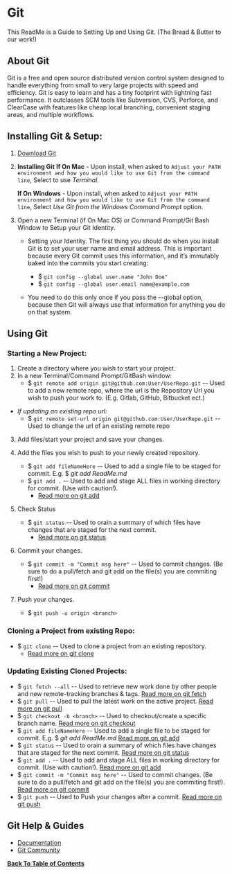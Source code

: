 # Git

This ReadMe is a Guide to Setting Up and Using Git. (The Bread & Butter to our work!)

## About Git
Git is a free and open source distributed version control system designed to handle everything from small to very large projects with speed and efficiency.
Git is easy to learn and has a tiny footprint with lightning fast performance. It outclasses SCM tools like Subversion, CVS, Perforce, and ClearCase with features like cheap local branching, convenient staging areas, and multiple workflows.

## Installing Git & Setup:
1. [Download Git](https://git-scm.com/)
2. **Installing Git**
    **If On Mac**
        - Upon install, when asked to `Adjust your PATH environment and how you would like to use Git from the command line`, Select to use *Terminal*.

    **If On Windows**
        - Upon install, when asked to `Adjust your PATH environment and how you would like to use Git from the command line`, Select *Use Git from the Windows Command Prompt* option.
3. Open a new Terminal (if On Mac OS) or Command Prompt/Git Bash Window to Setup your Git Identity.
    - Setting your Identity. The first thing you should do when you install Git is to set your user name and email address. This is important because every Git commit uses this information, and it’s immutably baked into the commits you start creating:
        - $ `git config --global user.name "John Doe"`
        - $ `git config --global user.email name@example.com`

    - You need to do this only once if you pass the --global option, because then Git will always use that information for anything you do on that system.

## Using Git

### Starting a New Project:
1. Create a directory where you wish to start your project.
2. In a new Terminal/Command Prompt/GitBash window:
    - $ `git remote add origin git@github.com:User/UserRepo.git` -- Used to add a new remote repo, where the url is the Repository Url you wish to push your work to. (E.g. Gitlab, GitHub, Bitbucket ect.)
- *If updating an existing repo url:*
    - $ `git remote set-url origin git@github.com:User/UserRepo.git` -- Used to change the url of an existing remote repo

3. Add files/start your project and save your changes.

4. Add the files you wish to push to your newly created repository.
    - $ `git add fileNameHere` -- Used to add a single file to be staged for commit. E.g. $ *git add ReadMe.md*
    - $ `git add .` -- Used to add and stage ALL files in working directory for commit. (Use with caution!). 
        - [Read more on git add](https://git-scm.com/docs/git-add)

5. Check Status
    - $ `git status` -- Used to orain a summary of which files have changes that are staged for the next commit.
        - [Read more on git status](https://git-scm.com/docs/git-status) 

5. Commit your changes.
    - $ `git commit -m "Commit msg here"` -- Used to commit changes. (Be sure to do a pull/fetch and git add on the file(s) you are commiting first!)
        - [Read more on git commit](https://git-scm.com/docs/git-commit)
6. Push your changes.
    - $ `git push -u origin <branch>`
 
### Cloning a Project from existing Repo:
- $ `git clone` -- Used to clone a project from an existing repository. 
    - [Read more on git clone](https://git-scm.com/docs/git-clone)

### Updating Existing Cloned Projects:
- $ `git fetch --all` -- Used to retrieve new work done by other people and new remote-tracking branches & tags. [Read more on git fetch](https://git-scm.com/docs/git-fetch)
- $ `git pull` -- Used to pull the latest work on the active project. [Read more on git pull](https://git-scm.com/docs/git-pull)
- $ `git checkout -b <branch>` -- Used to checkout/create a specific branch name. [Read more on git checkout](https://git-scm.com/docs/git-checkout)
- $ `git add fileNameHere` -- Used to add a single file to be staged for commit. E.g. $ *git add ReadMe.md* [Read more on git add](https://git-scm.com/docs/git-add)
- $ `git status` -- Used to orain a summary of which files have changes that are staged for the next commit. [Read more on git status](https://git-scm.com/docs/git-status) 
- $ `git add .` -- Used to add and stage ALL files in working directory for commit. (Use with caution!). [Read more on git add](https://git-scm.com/docs/git-add)
- $ `git commit -m "Commit msg here"` -- Used to commit changes. (Be sure to do a pull/fetch and git add on the file(s) you are commiting first!). [Read more on git commit](https://git-scm.com/docs/git-commit)
- $ `git push` -- Used to Push your changes after a commit. [Read more on git push](https://git-scm.com/docs/git-push)

## Git Help & Guides
- [Documentation](https://git-scm.com/doc)
- [Git Community](https://git-scm.com/community)

**[Back To Table of Contents](https://gitlab.com/DMI-TA/getting-started/blob/master/1-Start-Here.md)**

